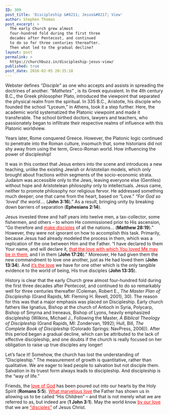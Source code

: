 ```yaml
---
ID: 309
post_title: 'Discipleship &#8211; Jesus&#8217; View'
author: Stephen Thomas
post_excerpt: >
  The early Church grew almost
  four-hundred fold during the first three
  decades after Pentecost, and continued
  to do so for three centuries thereafter.
  Then what led to the gradual decline?
layout: post
permalink: >
  https://churchbuzz.in/discipleship-jesus-view/
published: true
post_date: 2016-02-05 20:35:18
---
```

Webster defines <em>“Disciple”</em> as one who accepts and assists in spreading the doctrines of another. <em>“Mathetes”</em> , is its Greek equivalent. In the 4th century B.C., the Greek philosopher Plato, introduced the viewpoint that separated the physical realm from the spiritual. In 335 B.C., Aristotle, his disciple who founded the school “Lyceum,” in Athens, took it a step further. Here, the academic world systematized the Platonic viewpoint and made it transferable. The school birthed doctors, lawyers and teachers, who passionately began to infiltrate their respective realms of influence with this Platonic worldview.

Years later, Rome conquered Greece. However, the Platonic logic continued to penetrate into the Roman culture, insomuch that, some historians did not shy away from using the term, Greco-Roman world. How influencing the power of discipleship!

It was in this context that Jesus enters into the scene and introduces a new teaching, unlike the existing Jewish or Aristotelian models, which only brought about fractions within segments of the socio-economic strata. Judaism was accessible only to the Jews, leaving everyone else (Gentiles) without hope and Aristotelean philosophy only to intellectuals. Jesus came, neither to promote philosophy nor religious fervor. He addressed something much deeper; one that came from the heart, based on “Love.” <em>“For God so ‘loved’ the world….</em> (<strong>John 3:16</strong>).” As a result, bringing unity by breaking down barriers of separation (<strong>Ephesians 2:14</strong>).

Jesus invested three and half years into twelve men, a tax-collector, some fishermen, and others – to whom He commissioned prior to His ascension, “Go therefore and <span style="text-decoration: underline;"><span style="color: #ff0000; text-decoration: underline;">make disciples</span></span> of all the nations… (<strong>Matthew 28:19</strong>).” However, they were not ignorant on how to accomplish this task. Primarily, because Jesus had already modeled the process in them, which was a replication of the one between Him and the Father. “I have declared to them Your name, and will declare it, <span style="text-decoration: underline;"><span style="color: #ff0000; text-decoration: underline;">that the love with which You loved Me may be in them</span></span>, and I in them (<strong>John 17:26</strong>).” Moreover, He had given them the new commandment to love one another, just as He had loved them (<strong>John 13:34</strong>). And <span style="text-decoration: underline; color: #ff0000;">it’s the love</span> we have for one other which is the only tangible evidence to the world of being, His true disciples (<strong>John 13:35</strong>).

History is clear that the early Church grew almost four-hundred fold during the first three decades after Pentecost, and continued to do so remarkably well for three centuries thereafter (Coleman, Robert E., <em>The Master Plan of Discipleship</em> (Grand Rapids, MI: Fleming H. Revell, 2001), 30). The reason for this was that a major emphasis was placed on Discipleship. Early church fathers like Ignatius, Bishop at the church of Antioch in Syria, Polycarp, Bishop of Smyrna and Ireneaus, Bishop of Lyons, heavily emphasized discipleship (Wilkins, Michael J., Following the Master, <em>A Biblical Theology of Discipleship</em> (Grand Rapids, MI: Zondervan, 1992); Hull, Bill, <em>The Complete Book of Discipleship</em> (Colorado Springs: NavPress, 2006)). After this period began a gradual decline, which can be attributed to the lack of effective discipleship, and one doubts if the church is really focused on her obligation to raise up true disciples any longer!

Let’s face it! Somehow, the church has lost the understanding of “Discipleship.” The measurement of growth is quantitative, rather than qualitative. We are eager to lead people to salvation but not disciple them. Salvation in its truest form always leads to discipleship. And discipleship is the “way of life.”

Friends, the <span style="text-decoration: underline;"><span style="color: #ff0000; text-decoration: underline;">love of God</span></span> has been poured out into our hearts by the Holy Spirit (<strong>Romans 5:5</strong>). <span style="text-decoration: underline;"><span style="color: #ff0000; text-decoration: underline;">What marvelous love</span></span> the Father has shown us in allowing us to be called “His Children” – and that is not merely what we are referred to as, but indeed are (<strong>1 John 3:1</strong>). May the world know <span style="text-decoration: underline;"><span style="color: #ff0000; text-decoration: underline;">by our love</span></span> that we are <span style="text-decoration: underline;"><span style="color: #ff0000; text-decoration: underline;">“disciples”</span></span> of Jesus Christ.